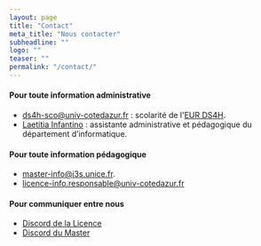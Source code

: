 ```yaml
---
layout: page
title: "Contact"
meta_title: "Nous contacter"
subheadline: ""
logo: ""
teaser: ""
permalink: "/contact/"
---
```


#### Pour toute information administrative ####

- [ds4h-sco@univ-cotedazur.fr](mailto:ds4h-sco@univ-cotedazur.fr) : scolarité de l'[EUR DS4H](http://univ-cotedazur.fr/en/eur/ds4h/).
- [Laetitia Infantino](mailto:laetitia.infantino@univ-cotedazur.fr) : assistante administrative et pédagogique du département d’informatique.

#### Pour toute information pédagogique ####

- [master-info@i3s.unice.fr](mailto:master-info@i3s.unice.fr).
- [licence-info.responsable@univ-cotedazur.fr](mailto:licence-info.responsable@univ-cotedazur.fr)

#### Pour communiquer entre nous ####

 - [Discord de la Licence](https://discord.gg/mjtRTSb)
 - [Discord du Master](https://discord.gg/YJAcCW4)

